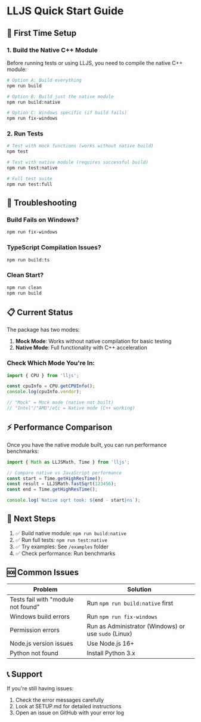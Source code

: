 # LLJS Quick Start Guide

## 🚀 First Time Setup

### 1. Build the Native C++ Module

Before running tests or using LLJS, you need to compile the native C++ module:

```bash
# Option A: Build everything
npm run build

# Option B: Build just the native module
npm run build:native

# Option C: Windows specific (if build fails)
npm run fix-windows
```

### 2. Run Tests

```bash
# Test with mock functions (works without native build)
npm test

# Test with native module (requires successful build)
npm run test:native

# Full test suite
npm run test:full
```

## 🔧 Troubleshooting

### Build Fails on Windows?
```bash
npm run fix-windows
```

### TypeScript Compilation Issues?
```bash
npm run build:ts
```

### Clean Start?
```bash
npm run clean
npm run build
```

## 📋 Current Status

The package has two modes:

1. **Mock Mode**: Works without native compilation for basic testing
2. **Native Mode**: Full functionality with C++ acceleration

### Check Which Mode You're In:

```typescript
import { CPU } from 'lljs';

const cpuInfo = CPU.getCPUInfo();
console.log(cpuInfo.vendor); 

// "Mock" = Mock mode (native not built)
// "Intel"/"AMD"/etc = Native mode (C++ working)
```

## ⚡ Performance Comparison

Once you have the native module built, you can run performance benchmarks:

```typescript
import { Math as LLJSMath, Time } from 'lljs';

// Compare native vs JavaScript performance
const start = Time.getHighResTime();
const result = LLJSMath.fastSqrt(123456);
const end = Time.getHighResTime();

console.log(`Native sqrt took: ${end - start}ns`);
```

## 🎯 Next Steps

1. ✅ Build native module: `npm run build:native`
2. ✅ Run full tests: `npm run test:native` 
3. ✅ Try examples: See `/examples` folder
4. ✅ Check performance: Run benchmarks

## 🆘 Common Issues

| Problem | Solution |
|---------|----------|
| Tests fail with "module not found" | Run `npm run build:native` first |
| Windows build errors | Run `npm run fix-windows` |
| Permission errors | Run as Administrator (Windows) or use `sudo` (Linux) |
| Node.js version issues | Use Node.js 16+ |
| Python not found | Install Python 3.x |

## 📞 Support

If you're still having issues:
1. Check the error messages carefully
2. Look at SETUP.md for detailed instructions
3. Open an issue on GitHub with your error log